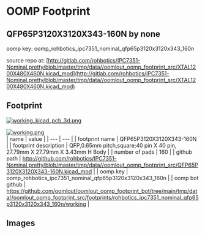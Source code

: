 # OOMP Footprint  
## QFP65P3120X3120X343-160N  by none  
  
oomp key: oomp_rohbotics_ipc7351_nominal_qfp65p3120x3120x343_160n  
  
source repo at: [http://gitlab.com/rohbotics/IPC7351-Nominal.pretty/blob/master/tmp/data//oomlout_oomp_footprint_src/XTAL1200X480X460N.kicad_mod](http://gitlab.com/rohbotics/IPC7351-Nominal.pretty/blob/master/tmp/data//oomlout_oomp_footprint_src/XTAL1200X480X460N.kicad_mod)  
## Footprint  
  
[![working_kicad_pcb_3d.png](working_kicad_pcb_3d_600.png)](working_kicad_pcb_3d.png)  
  
[![working.png](working_600.png)](working.png)  
| name | value | 
| --- | --- | 
| footprint name | QFP65P3120X3120X343-160N | 
| footprint description | QFP,0.65mm pitch,square;40 pin X 40 pin, 27.79mm X 27.79mm X 3.43mm H Body | 
| number of pads | 160 | 
| github path | http://github.com/rohbotics/IPC7351-Nominal.pretty/blob/master/tmp/data//oomlout_oomp_footprint_src/QFP65P3120X3120X343-160N.kicad_mod | 
| oomp key | oomp_rohbotics_ipc7351_nominal_qfp65p3120x3120x343_160n | 
| oomp bot github | https://github.com/oomlout/oomlout_oomp_footprint_bot/tree/main/tmp/data//oomlout_oomp_footprint_src/footprints/rohbotics_ipc7351_nominal_qfp65p3120x3120x343_160n/working | 
## Images  
